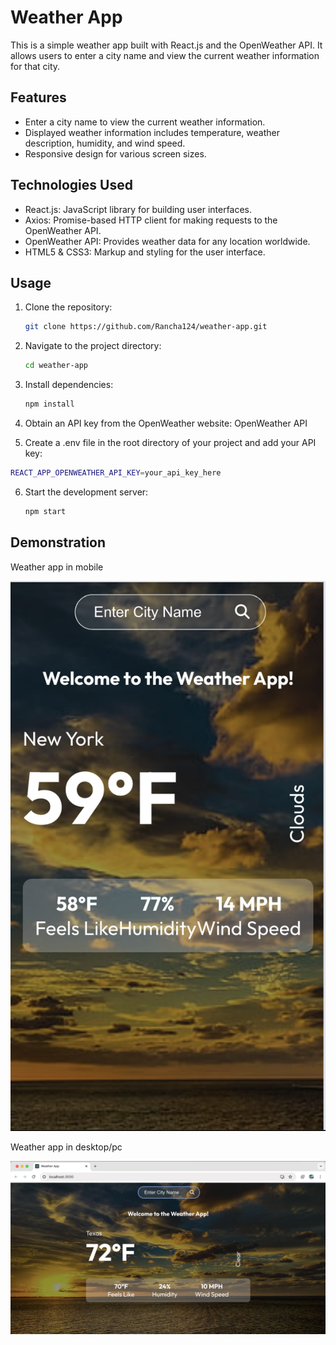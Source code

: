 # Weather App

This is a simple weather app built with React.js and the OpenWeather API. It allows users to enter a city name and view the current weather information for that city.

## Features

- Enter a city name to view the current weather information.
- Displayed weather information includes temperature, weather description, humidity, and wind speed.
- Responsive design for various screen sizes.

## Technologies Used

- React.js: JavaScript library for building user interfaces.
- Axios: Promise-based HTTP client for making requests to the OpenWeather API.
- OpenWeather API: Provides weather data for any location worldwide.
- HTML5 & CSS3: Markup and styling for the user interface.

## Usage

1. Clone the repository:

   ```bash
   git clone https://github.com/Rancha124/weather-app.git
   ```

2. Navigate to the project directory:

   ```bash
   cd weather-app
   ```

3. Install dependencies:

   ```bash
   npm install
   ```

4. Obtain an API key from the OpenWeather website: OpenWeather API

5. Create a .env file in the root directory of your project and add your API key:

```bash
REACT_APP_OPENWEATHER_API_KEY=your_api_key_here
```

6. Start the development server:

   ```bash
   npm start
   ```

## Demonstration

Weather app in mobile

![Weather app in Mobile](https://github.com/Rancha124/weather-app/blob/main/weather-app-mobile.png)

Weather app in desktop/pc

![Weather app in desktop](https://github.com/Rancha124/weather-app/blob/main/weather-app-pc.png)
